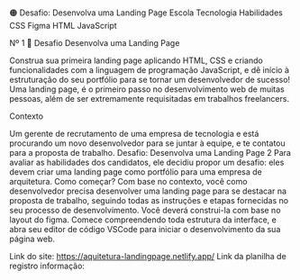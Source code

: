 🟠
Desafio: Desenvolva uma
Landing Page
Escola Tecnologia
Habilidades CSS Figma HTML JavaScript


Nº 1
🚀 Desafio
Desenvolva uma Landing Page

Construa sua primeira landing page aplicando HTML, CSS e
criando funcionalidades com a linguagem de programação
JavaScript, e dê início à estruturação do seu portfólio para se
tornar um desenvolvedor de sucesso! Uma landing page, é o
primeiro passo no desenvolvimento web de muitas pessoas, além
de ser extremamente requisitadas em trabalhos freelancers.


Contexto

Um gerente de recrutamento de uma empresa de tecnologia e está procurando um
novo desenvolvedor para se juntar à equipe, e te contatou para a proposta de trabalho.
Desafio: Desenvolva uma Landing Page 2
Para avaliar as habilidades dos candidatos, ele decidiu propor um desafio: eles devem
criar uma landing page como portfólio para uma empresa de arquitetura.
Como começar?
Com base no contexto, você como desenvolvedor precisa desenvolver uma landing
page para se destacar na proposta de trabalho, seguindo todas as instruções e etapas
fornecidas no seu processo de desenvolvimento.
Você deverá construi-la com base no layout do figma. Comece compreendendo toda
estrutura da interface, e abra seu editor de código VSCode para iniciar o
desenvolvimento da sua página web.

Link do site: https://aquitetura-landingpage.netlify.app/ 
Link da planilha de registro informação: 

